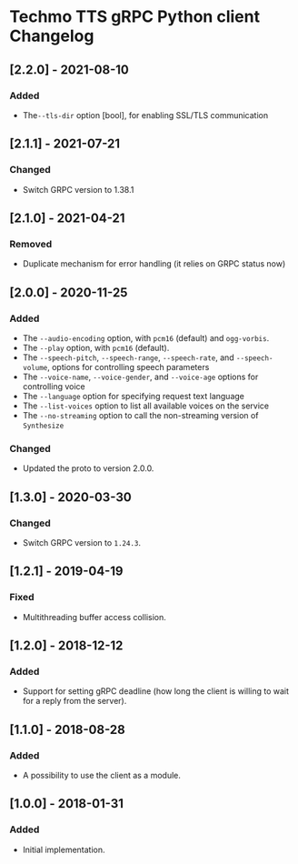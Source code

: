 # Techmo TTS gRPC Python client Changelog

## [2.2.0] - 2021-08-10
### Added
- The`--tls-dir` option [bool], for enabling SSL/TLS communication

## [2.1.1] - 2021-07-21
### Changed
 - Switch GRPC version to 1.38.1

## [2.1.0] - 2021-04-21
### Removed
- Duplicate mechanism for error handling (it relies on GRPC status now)

## [2.0.0] - 2020-11-25
### Added
- The `--audio-encoding` option, with `pcm16` (default) and `ogg-vorbis`.
- The `--play` option, with `pcm16` (default).
- The `--speech-pitch`, `--speech-range`, `--speech-rate`, and `--speech-volume`, options for controlling speech parameters
- The `--voice-name`, `--voice-gender`, and `--voice-age` options for controlling voice
- The `--language` option for specifying request text language
- The `--list-voices` option to list all available voices on the service
- The `--no-streaming` option to call the non-streaming version of `Synthesize`
### Changed
- Updated the proto to version 2.0.0.

## [1.3.0] - 2020-03-30
### Changed
- Switch GRPC version to `1.24.3`.

## [1.2.1] - 2019-04-19
### Fixed
- Multithreading buffer access collision.

## [1.2.0] - 2018-12-12
### Added
- Support for setting gRPC deadline (how long the client is willing to wait for a reply from the server).

## [1.1.0] - 2018-08-28
### Added
- A possibility to use the client as a module.

## [1.0.0] - 2018-01-31
### Added
- Initial implementation.
